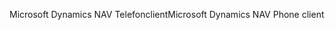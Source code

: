 <span data-ttu-id="b8bd0-101">Microsoft Dynamics NAV Telefonclient</span><span class="sxs-lookup"><span data-stu-id="b8bd0-101">Microsoft Dynamics NAV Phone client</span></span>